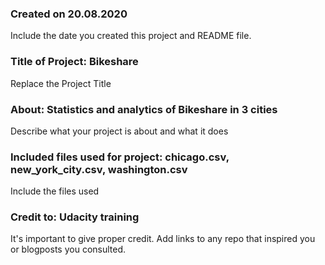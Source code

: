 ### Created on 20.08.2020
Include the date you created this project and README file.

### Title of Project: Bikeshare
Replace the Project Title

### About: Statistics and analytics of Bikeshare in 3 cities
Describe what your project is about and what it does

### Included files used for project: chicago.csv, new_york_city.csv, washington.csv
Include the files used

### Credit to: Udacity training
It's important to give proper credit. Add links to any repo that inspired you or blogposts you consulted.


